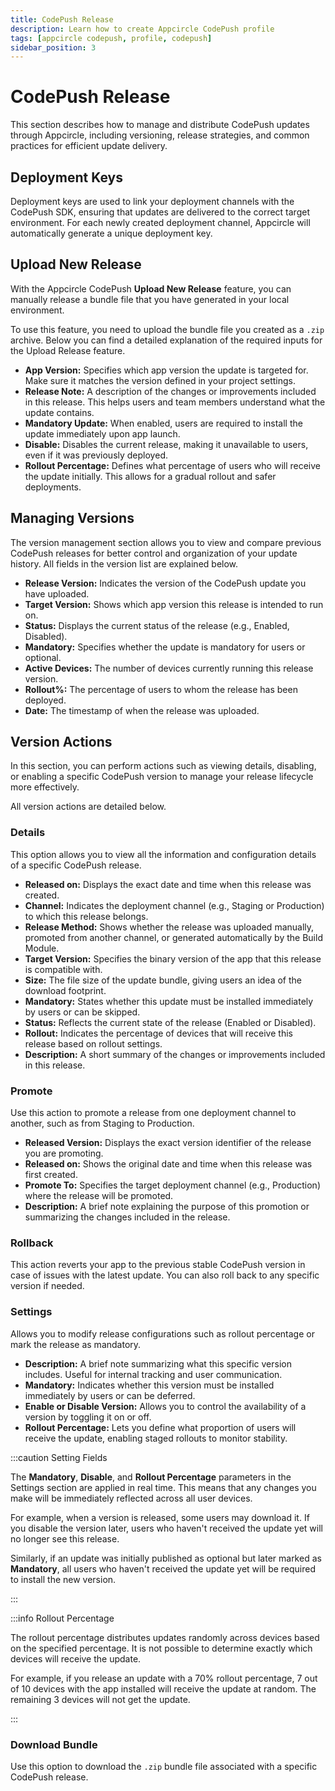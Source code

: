```yaml
---
title: CodePush Release
description: Learn how to create Appcircle CodePush profile
tags: [appcircle codepush, profile, codepush]
sidebar_position: 3
---
```


# CodePush Release

This section describes how to manage and distribute CodePush updates through Appcircle, including versioning, release strategies, and common practices for efficient update delivery.


## Deployment Keys

Deployment keys are used to link your deployment channels with the CodePush SDK, ensuring that updates are delivered to the correct target environment. For each newly created deployment channel, Appcircle will automatically generate a unique deployment key.

<Screenshot url='https://cdn.appcircle.io/docs/assets/BE6122-deploymentKeys.png' />

<Screenshot url='https://cdn.appcircle.io/docs/assets/BE6122-deploymentKeysDetails.png' />

## Upload New Release

With the Appcircle CodePush **Upload New Release** feature, you can manually release a bundle file that you have generated in your local environment.

<Screenshot url='https://cdn.appcircle.io/docs/assets/BE6122-newRelease.png' />

To use this feature, you need to upload the bundle file you created as a `.zip` archive. Below you can find a detailed explanation of the required inputs for the Upload Release feature.

<Screenshot url='https://cdn.appcircle.io/docs/assets/BE6122-newReleaseDetails.png' />

- **App Version:** Specifies which app version the update is targeted for. Make sure it matches the version defined in your project settings.
- **Release Note:** A description of the changes or improvements included in this release. This helps users and team members understand what the update contains.
- **Mandatory Update:** When enabled, users are required to install the update immediately upon app launch.
- **Disable:** Disables the current release, making it unavailable to users, even if it was previously deployed.
- **Rollout Percentage:** Defines what percentage of users who will receive the update initially. This allows for a gradual rollout and safer deployments.

## Managing Versions

The version management section allows you to view and compare previous CodePush releases for better control and organization of your update history. All fields in the version list are explained below.

<Screenshot url='https://cdn.appcircle.io/docs/assets/BE6122-versionList.png' />

- **Release Version:** Indicates the version of the CodePush update you have uploaded.
- **Target Version:** Shows which app version this release is intended to run on.
- **Status:** Displays the current status of the release (e.g., Enabled, Disabled).
- **Mandatory:** Specifies whether the update is mandatory for users or optional.
- **Active Devices:** The number of devices currently running this release version.
- **Rollout%:** The percentage of users to whom the release has been deployed.
- **Date:** The timestamp of when the release was uploaded.


## Version Actions

In this section, you can perform actions such as viewing details, disabling, or enabling a specific CodePush version to manage your release lifecycle more effectively.

<Screenshot url='https://cdn.appcircle.io/docs/assets/BE6122-versionActions.png' />

All version actions are detailed below.

### Details
This option allows you to view all the information and configuration details of a specific CodePush release.

<Screenshot url='https://cdn.appcircle.io/docs/assets/BE6122-versionDetails.png' />

  - **Released on:** Displays the exact date and time when this release was created.
  - **Channel:** Indicates the deployment channel (e.g., Staging or Production) to which this release belongs.
  - **Release Method:** Shows whether the release was uploaded manually, promoted from another channel, or generated automatically by the Build Module.
  - **Target Version:** Specifies the binary version of the app that this release is compatible with.
  - **Size:** The file size of the update bundle, giving users an idea of the download footprint.
  - **Mandatory:** States whether this update must be installed immediately by users or can be skipped.
  - **Status:** Reflects the current state of the release (Enabled or Disabled).
  - **Rollout:** Indicates the percentage of devices that will receive this release based on rollout settings.
  - **Description:** A short summary of the changes or improvements included in this release.

### Promote
Use this action to promote a release from one deployment channel to another, such as from Staging to Production.

<Screenshot url='https://cdn.appcircle.io/docs/assets/BE6122-promote.png' />

  - **Released Version:** Displays the exact version identifier of the release you are promoting.
  - **Released on:** Shows the original date and time when this release was first created.
  - **Promote To:** Specifies the target deployment channel (e.g., Production) where the release will be promoted.
  - **Description:** A brief note explaining the purpose of this promotion or summarizing the changes included in the release.

### Rollback
This action reverts your app to the previous stable CodePush version in case of issues with the latest update. You can also roll back to any specific version if needed.

<Screenshot url='https://cdn.appcircle.io/docs/assets/BE6122-rollback.png' />



### Settings
Allows you to modify release configurations such as rollout percentage or mark the release as mandatory.

<Screenshot url='https://cdn.appcircle.io/docs/assets/BE6122-settingsNew.png' />

- **Description:** A brief note summarizing what this specific version includes. Useful for internal tracking and user communication.
- **Mandatory:** Indicates whether this version must be installed immediately by users or can be deferred.
- **Enable or Disable Version:** Allows you to control the availability of a version by toggling it on or off.
- **Rollout Percentage:** Lets you define what proportion of users will receive the update, enabling staged rollouts to monitor stability.

:::caution Setting Fields

The **Mandatory**, **Disable**, and **Rollout Percentage** parameters in the Settings section are applied in real time. This means that any changes you make will be immediately reflected across all user devices.

For example, when a version is released, some users may download it. If you disable the version later, users who haven't received the update yet will no longer see this release.

Similarly, if an update was initially published as optional but later marked as **Mandatory**, all users who haven't received the update yet will be required to install the new version.

:::

:::info Rollout Percentage

The rollout percentage distributes updates randomly across devices based on the specified percentage. It is not possible to determine exactly which devices will receive the update.

For example, if you release an update with a 70% rollout percentage, 7 out of 10 devices with the app installed will receive the update at random. The remaining 3 devices will not get the update.

:::

### Download Bundle
Use this option to download the `.zip` bundle file associated with a specific CodePush release.

<Screenshot url='https://cdn.appcircle.io/docs/assets/BE6122-downloadBundle.png' />


